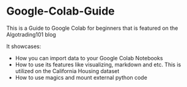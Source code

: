 # Google-Colab-Guide
This is a Guide to Google Colab for beginners that is featured on the Algotrading101 blog

It showcases:

* How you can import data to your Google Colab Notebooks
* How to use its features like visualizing, markdown and etc. This is utilized on the California Housing dataset
* How to use magics and mount external python code
